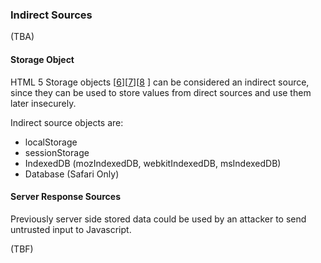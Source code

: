 ### Indirect Sources ###

(TBA)


#### Storage Object ####

HTML 5 Storage objects [[6](#References.md)][[7](#References.md)][[8](#References.md) ] can be considered an indirect source, since they can be used to store values from direct sources and use them later insecurely.

Indirect source objects are:

  * localStorage
  * sessionStorage
  * IndexedDB (mozIndexedDB, webkitIndexedDB, msIndexedDB)
  * Database (Safari Only)

#### Server Response Sources ####

Previously server side stored data could be used by an attacker to send untrusted input
to Javascript.

(TBF)